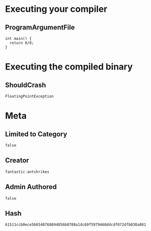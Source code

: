 # Executing your compiler

## ProgramArgumentFile

```
int main() {
  return 0/0;
}
```

# Executing the compiled binary

## ShouldCrash

```
FloatingPointException
```

# Meta

## Limited to Category

```
false
```

## Creator

```
fantastic-antshrikes
```

## Admin Authored

```
false
```

## Hash

```
61511ccb0ece566548768694856b0788a1dc69f5979468ddcdf072dfb038a801
```
